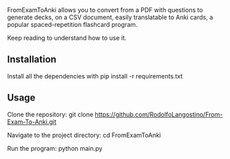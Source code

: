 FromExamToAnki allows you to convert from a PDF with questions to generate decks, on a CSV document, easily translatable to Anki cards, a popular spaced-repetition flashcard program.

Keep reading to understand how to use it.

## Installation

Install all the dependencies with 
pip install -r requirements.txt

## Usage

Clone the repository: git clone https://github.com/RodolfoLangostino/From-Exam-To-Anki.git

Navigate to the project directory: cd FromExamToAnki

Run the program: python main.py






